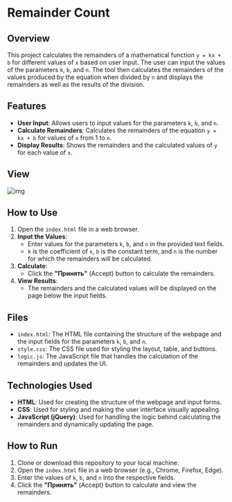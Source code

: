 # Remainder Count

## Overview
This project calculates the remainders of a mathematical function `y = kx + b` for different values of `x` based on user input. The user can input the values of the parameters `k`, `b`, and `n`. The tool then calculates the remainders of the values produced by the equation when divided by `n` and displays the remainders as well as the results of the division.

## Features
- **User Input**: Allows users to input values for the parameters `k`, `b`, and `n`.
- **Calculate Remainders**: Calculates the remainders of the equation `y = kx + b` for values of `x` from 1 to `n`.
- **Display Results**: Shows the remainders and the calculated values of `y` for each value of `x`.

## View
![img](https://res.cloudinary.com/daaivmxff/image/upload/v1738171117/task3_xoqqwe.png)

## How to Use
1. Open the `index.html` file in a web browser.
2. **Input the Values**:
   - Enter values for the parameters `k`, `b`, and `n` in the provided text fields.
   - `k` is the coefficient of `x`, `b` is the constant term, and `n` is the number for which the remainders will be calculated.
3. **Calculate**:
   - Click the **"Принять"** (Accept) button to calculate the remainders.
4. **View Results**:
   - The remainders and the calculated values will be displayed on the page below the input fields.

## Files
- `index.html`: The HTML file containing the structure of the webpage and the input fields for the parameters `k`, `b`, and `n`.
- `style.css`: The CSS file used for styling the layout, table, and buttons.
- `logic.js`: The JavaScript file that handles the calculation of the remainders and updates the UI.

## Technologies Used
- **HTML**: Used for creating the structure of the webpage and input forms.
- **CSS**: Used for styling and making the user interface visually appealing.
- **JavaScript (jQuery)**: Used for handling the logic behind calculating the remainders and dynamically updating the page.

## How to Run
1. Clone or download this repository to your local machine.
2. Open the `index.html` file in a web browser (e.g., Chrome, Firefox, Edge).
3. Enter the values of `k`, `b`, and `n` into the respective fields.
4. Click the **"Принять"** (Accept) button to calculate and view the remainders.
